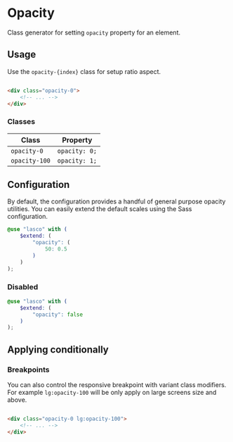 # Opacity

Class generator for setting `opacity` property for an element.

## Usage

Use the `opacity-{index}` class for setup ratio aspect.

```html

<div class="opacity-0">
    <!-- ... -->
</div>
```

### Classes

| Class         | Property      |
|---------------|---------------|
| `opacity-0`   | `opacity: 0;` |
| `opacity-100` | `opacity: 1;` |

## Configuration

By default, the configuration provides a handful of general purpose opacity utilities. You can easily extend the default
scales using the Sass configuration.

```scss
@use "lasco" with (
    $extend: (
        "opacity": (
            50: 0.5
        )
    )
);
```

### Disabled

```scss
@use "lasco" with (
    $extend: (
        "opacity": false
    )
);
```

## Applying conditionally

### Breakpoints

You can also control the responsive breakpoint with variant class modifiers. For example `lg:opacity-100` will be only
apply on large screens size and above.

```html

<div class="opacity-0 lg:opacity-100">
    <!-- ... -->
</div>
```
